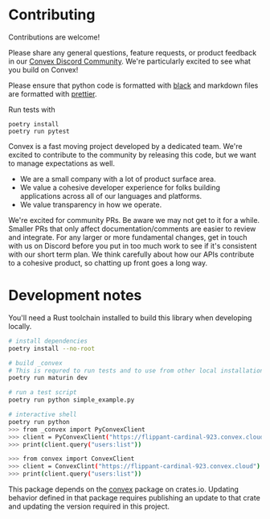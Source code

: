# Contributing

Contributions are welcome!

Please share any general questions, feature requests, or product feedback in our
[Convex Discord Community](https://convex.dev/community). We're particularly
excited to see what you build on Convex!

Please ensure that python code is formatted with
[black](https://pypi.org/project/black/) and markdown files are formatted with
[prettier](https://prettier.io/).

Run tests with

```
poetry install
poetry run pytest
```

Convex is a fast moving project developed by a dedicated team. We're excited to
contribute to the community by releasing this code, but we want to manage
expectations as well.

- We are a small company with a lot of product surface area.
- We value a cohesive developer experience for folks building applications
  across all of our languages and platforms.
- We value transparency in how we operate.

We're excited for community PRs. Be aware we may not get to it for a while.
Smaller PRs that only affect documentation/comments are easier to review and
integrate. For any larger or more fundamental changes, get in touch with us on
Discord before you put in too much work to see if it's consistent with our short
term plan. We think carefully about how our APIs contribute to a cohesive
product, so chatting up front goes a long way.

# Development notes

You'll need a Rust toolchain installed to build this library when developing
locally.

```sh
# install dependencies
poetry install --no-root

# build _convex
# This is requred to run tests and to use from other local installations (like smoke tests)
poetry run maturin dev

# run a test script
poetry run python simple_example.py

# interactive shell
poetry run python
>>> from _convex import PyConvexClient
>>> client = PyConvexClient("https://flippant-cardinal-923.convex.cloud")
>>> print(client.query("users:list"))

>>> from convex import ConvexClient
>>> client = ConvexClint("https://flippant-cardinal-923.convex.cloud")
>>> print(client.query("users:list"))
```

This package depends on the [convex](https://crates.io/crates/convex) package on
crates.io. Updating behavior defined in that package requires publishing an
update to that crate and updating the version required in this project.
